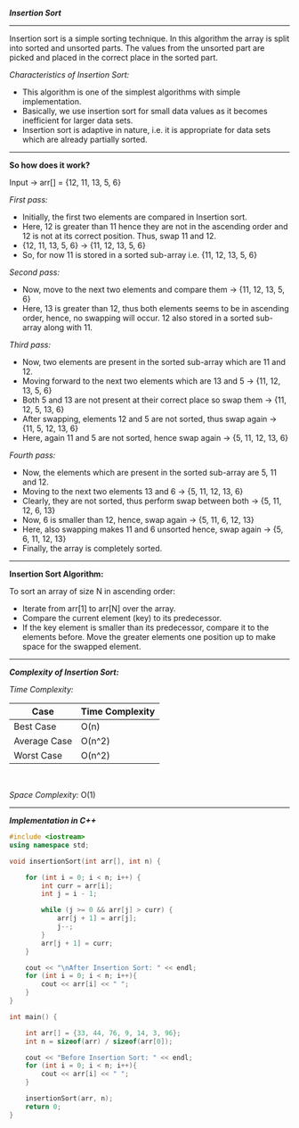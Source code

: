 ***Insertion Sort***

<hr>

Insertion sort is a simple sorting technique. In this algorithm the array is split into sorted and unsorted parts. 
The values from the unsorted part are picked and placed in the correct place in the sorted part.


_Characteristics of Insertion Sort:_
- This algorithm is one of the simplest algorithms with simple implementation.
- Basically, we use insertion sort for small data values as it becomes inefficient for larger data sets.
- Insertion sort is adaptive in nature, i.e. it is appropriate for data sets which are already partially sorted.

<hr>

**So how does it work?**

Input -> arr[] = {12, 11, 13, 5, 6}

_First pass:_
- Initially, the first two elements are compared in Insertion sort.
- Here, 12 is greater than 11 hence they are not in the ascending order and 12 is not at its correct position. Thus, swap 11 and 12.
- {12, 11, 13, 5, 6} -> {11, 12, 13, 5, 6}
- So, for now 11 is stored in a sorted sub-array i.e. {11, 12, 13, 5, 6}

_Second pass:_ 
- Now, move to the next two elements and compare them -> {11, 12, 13, 5, 6}
- Here, 13 is greater than 12, thus both elements seems to be in ascending order, hence, no swapping will occur. 12 also stored in a sorted sub-array along with 11.

_Third pass:_
- Now, two elements are present in the sorted sub-array which are 11 and 12.
- Moving forward to the next two elements which are 13 and 5 -> {11, 12, 13, 5, 6}
- Both 5 and 13 are not present at their correct place so swap them -> {11, 12, 5, 13, 6}
- After swapping, elements 12 and 5 are not sorted, thus swap again -> {11, 5, 12, 13, 6}
- Here, again 11 and 5 are not sorted, hence swap again -> {5, 11, 12, 13, 6}

_Fourth pass:_
- Now, the elements which are present in the sorted sub-array are 5, 11 and 12.
- Moving to the next two elements 13 and 6 -> {5, 11, 12, 13, 6}
- Clearly, they are not sorted, thus perform swap between both -> {5, 11, 12, 6, 13}
- Now, 6 is smaller than 12, hence, swap again -> {5, 11, 6, 12, 13}
- Here, also swapping makes 11 and 6 unsorted hence, swap again -> {5, 6, 11, 12, 13}
- Finally, the array is completely sorted.

<hr>

**Insertion Sort Algorithm:**

To sort an array of size N in ascending order: 

- Iterate from arr[1] to arr[N] over the array. 
- Compare the current element (key) to its predecessor. 
- If the key element is smaller than its predecessor, compare it to the elements before. Move the greater elements one position up to make space for the swapped element.

<hr>

***Complexity of Insertion Sort:***

_Time Complexity:_

| Case | Time Complexity |
|------|------|
|Best Case|O(n)|
|Average Case|O(n^2)|
|Worst Case|O(n^2)|

<br>

_Space Complexity:_ O(1)

<hr>

_**Implementation in C++**_
```cpp
#include <iostream>
using namespace std;

void insertionSort(int arr[], int n) {

    for (int i = 0; i < n; i++) {
        int curr = arr[i];
        int j = i - 1;

        while (j >= 0 && arr[j] > curr) {
            arr[j + 1] = arr[j];
            j--;
        }
        arr[j + 1] = curr;
    }

    cout << "\nAfter Insertion Sort: " << endl;
    for (int i = 0; i < n; i++){
        cout << arr[i] << " ";
    }
}

int main() {

    int arr[] = {33, 44, 76, 9, 14, 3, 96};
    int n = sizeof(arr) / sizeof(arr[0]);

    cout << "Before Insertion Sort: " << endl;
    for (int i = 0; i < n; i++){
        cout << arr[i] << " ";
    }

    insertionSort(arr, n);
    return 0;
}
```
